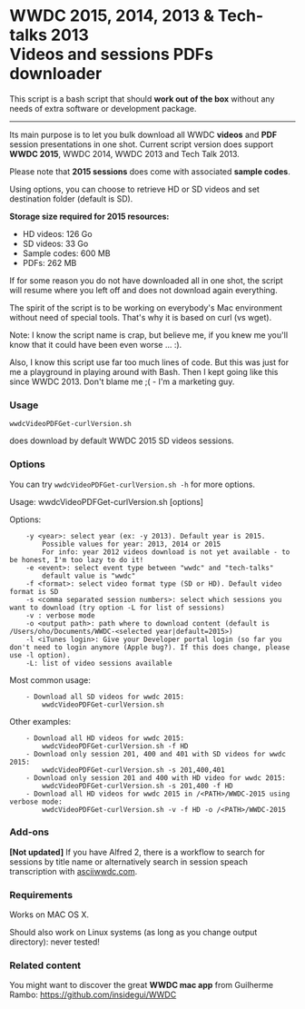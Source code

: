 WWDC 2015, 2014, 2013 & Tech-talks 2013 <br/>Videos and sessions PDFs downloader
================


This script is a bash script that should **work out of the box** without any needs of extra software or development package.
** **

Its main purpose is to let you bulk download all WWDC **videos** and **PDF** session presentations in one shot.
Current script version does support **WWDC 2015**, WWDC 2014, WWDC 2013 and Tech Talk 2013.

Please note that **2015 sessions** does come with associated **sample codes**.

Using options, you can choose to retrieve HD or SD videos and set destination folder (default is SD).

__Storage size required for 2015 resources:__

* HD videos: 126 Go
* SD videos: 33 Go
* Sample codes: 600 MB
* PDFs: 262 MB


If for some reason you do not have downloaded all in one shot, the script will resume where you left off and does not download again everything. 

The spirit of the script is to be working on everybody's Mac environment without need of special tools. That's why it is based on curl (vs wget).

Note: I know the script name is crap, but believe me, if you knew me you'll know that it could have been even worse ... :).

Also, I know this script use far too much lines of code. But this was just for me a playground in playing around with Bash. Then I kept going like this since WWDC 2013. Don't blame me ;( - I'm a marketing guy.

### Usage
`wwdcVideoPDFGet-curlVersion.sh`

does download by default WWDC 2015 SD videos sessions.

### Options
You can try `wwdcVideoPDFGet-curlVersion.sh -h` for more options.

Usage: 	wwdcVideoPDFGet-curlVersion.sh [options]

Options:

		-y <year>: select year (ex: -y 2013). Default year is 2015. 
			Possible values for year: 2013, 2014 or 2015
			For info: year 2012 videos download is not yet available - to be honest, I'm too lazy to do it!
		-e <event>: select event type between "wwdc" and "tech-talks"
			default value is "wwdc"
		-f <format>: select video format type (SD or HD). Default video format is SD
		-s <comma separated session numbers>: select which sessions you want to download (try option -L for list of sessions)
		-v : verbose mode
		-o <output path>: path where to download content (default is /Users/oho/Documents/WWDC-<selected year|default=2015>)
		-l <iTunes login>: Give your Developer portal login (so far you don't need to login anymore (Apple bug?). If this does change, please use -l option).
		-L: list of video sessions available


Most common usage:

		- Download all SD videos for wwdc 2015:
			wwdcVideoPDFGet-curlVersion.sh

Other examples:

		- Download all HD videos for wwdc 2015:
			wwdcVideoPDFGet-curlVersion.sh -f HD
		- Download only session 201, 400 and 401 with SD videos for wwdc 2015:
			wwdcVideoPDFGet-curlVersion.sh -s 201,400,401
		- Download only session 201 and 400 with HD video for wwdc 2015:
			wwdcVideoPDFGet-curlVersion.sh -s 201,400 -f HD
		- Download all HD videos for wwdc 2015 in /<PATH>/WWDC-2015 using verbose mode:
			wwdcVideoPDFGet-curlVersion.sh -v -f HD -o /<PATH>/WWDC-2015 
		

### Add-ons
**[Not updated]** If you have Alfred 2, there is a workflow to search for sessions by title name or alternatively search in session speach transcription with [asciiwwdc.com](http://asciiwwdc.com).


### Requirements
Works on MAC OS X.

Should also work on Linux systems (as long as you change output directory): never tested!

### Related content
You might want to discover the great **WWDC mac app** from Guilherme Rambo:  https://github.com/insidegui/WWDC